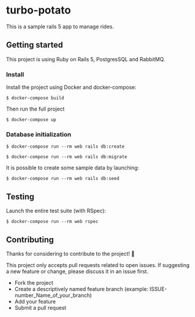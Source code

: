 # turbo-potato

This is a sample rails 5 app to manage rides.

## Getting started

This project is using Ruby on Rails 5, PostgresSQL and RabbitMQ.

### Install

Install the project using Docker and docker-compose:
```
$ docker-compose build
```

Then run the full project
```
$ docker-compose up
```

### Database initialization

```
$ docker-compose run --rm web rails db:create
```

```
$ docker-compose run --rm web rails db:migrate
```

It is possible to create some sample data by launching:
```
$ docker-compose run --rm web rails db:seed
```

## Testing
Launch the entire test suite (with RSpec):
```
$ docker-compose run --rm web rspec
```

## Contributing

Thanks for considering to contribute to the project! 🎉

This project only accepts pull requests related to open issues.
If suggesting a new feature or change, please discuss it in an issue first.

+ Fork the project
+ Create a descriptively named feature branch (example: ISSUE-number_Name_of_your_branch)
+ Add your feature
+ Submit a pull request
